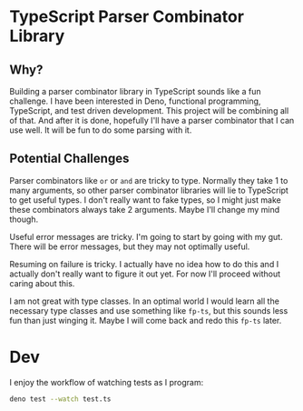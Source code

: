 # TypeScript Parser Combinator Library

## Why?

Building a parser combinator library in TypeScript sounds like a fun challenge. I have been interested in Deno, functional programming, TypeScript, and test driven development. This project will be combining all of that. And after it is done, hopefully I'll have a parser combinator that I can use well. It will be fun to do some parsing with it.

## Potential Challenges

Parser combinators like `or` or `and` are tricky to type. Normally they take 1 to many arguments, so other parser combinator libraries will lie to TypeScript to get useful types. I don't really want to fake types, so I might just make these combinators always take 2 arguments. Maybe I'll change my mind though.

Useful error messages are tricky. I'm going to start by going with my gut. There will be error messages, but they may not optimally useful.

Resuming on failure is tricky. I actually have no idea how to do this and I actually don't really want to figure it out yet. For now I'll proceed without caring about this.

I am not great with type classes. In an optimal world I would learn all the necessary type classes and use something like `fp-ts`, but this sounds less fun than just winging it. Maybe I will come back and redo this `fp-ts` later.

# Dev

I enjoy the workflow of watching tests as I program:

```bash
deno test --watch test.ts
```